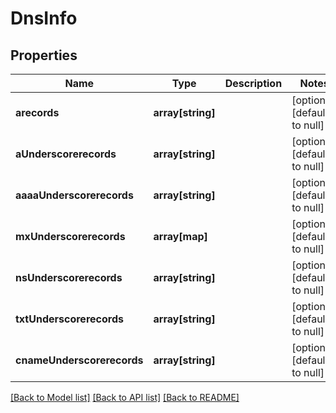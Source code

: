 # DnsInfo

## Properties
Name | Type | Description | Notes
------------ | ------------- | ------------- | -------------
**arecords** | **array[string]** |  | [optional] [default to null]
**aUnderscorerecords** | **array[string]** |  | [optional] [default to null]
**aaaaUnderscorerecords** | **array[string]** |  | [optional] [default to null]
**mxUnderscorerecords** | **array[map]** |  | [optional] [default to null]
**nsUnderscorerecords** | **array[string]** |  | [optional] [default to null]
**txtUnderscorerecords** | **array[string]** |  | [optional] [default to null]
**cnameUnderscorerecords** | **array[string]** |  | [optional] [default to null]

[[Back to Model list]](../README.md#documentation-for-models) [[Back to API list]](../README.md#documentation-for-api-endpoints) [[Back to README]](../README.md)


